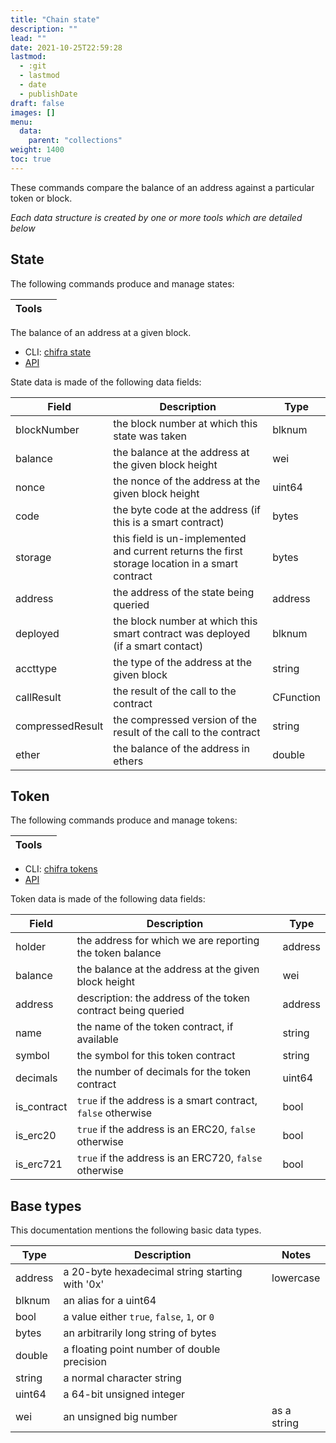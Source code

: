 ```yaml
---
title: "Chain state"
description: ""
lead: ""
date: 2021-10-25T22:59:28
lastmod:
  - :git
  - lastmod
  - date
  - publishDate
draft: false
images: []
menu:
  data:
    parent: "collections"
weight: 1400
toc: true
---
```


These commands compare the balance of an address against a particular token or block.

_Each data structure is created by one or more tools which are detailed below_

## State

The following commands produce and manage states:

| Tools |     |
| ----- | --- |

The balance of an address at a given block.

* CLI: [chifra state](/docs/chifra/chainstate/#chifra-state)
* [API](/api#operation/chainstate-state)

State data is made of the following data fields:

| Field            | Description                                                                                     | Type      |
| ---------------- | ----------------------------------------------------------------------------------------------- | --------- |
| blockNumber      | the block number at which this state was taken                                                  | blknum    |
| balance          | the balance at the address at the given block height                                            | wei       |
| nonce            | the nonce of the address at the given block height                                              | uint64    |
| code             | the byte code at the address (if this is a smart contract)                                      | bytes     |
| storage          | this field is un-implemented and current returns the first storage location in a smart contract | bytes     |
| address          | the address of the state being queried                                                          | address   |
| deployed         | the block number at which this smart contract was deployed (if a smart contact)                 | blknum    |
| accttype         | the type of the address at the given block                                                      | string    |
| callResult       | the result of the call to the contract                                                          | CFunction |
| compressedResult | the compressed version of the result of the call to the contract                                | string    |
| ether            | the balance of the address in ethers                                                            | double    |


## Token

The following commands produce and manage tokens:

| Tools |     |
| ----- | --- |

* CLI: [chifra tokens](/docs/chifra/chainstate/#chifra-tokens)
* [API](/api#operation/chainstate-tokens)

Token data is made of the following data fields:

| Field       | Description                                                  | Type    |
| ----------- | ------------------------------------------------------------ | ------- |
| holder      | the address for which we are reporting the token balance     | address |
| balance     | the balance at the address at the given block height         | wei     |
| address     | description: the address of the token contract being queried | address |
| name        | the name of the token contract, if available                 | string  |
| symbol      | the symbol for this token contract                           | string  |
| decimals    | the number of decimals for the token contract                | uint64  |
| is_contract | `true` if the address is a smart contract, `false` otherwise | bool    |
| is_erc20    | `true` if the address is an ERC20, `false` otherwise         | bool    |
| is_erc721   | `true` if the address is an ERC720, `false` otherwise        | bool    |


## Base types

This documentation mentions the following basic data types.

| Type      | Description                                     | Notes          |
| --------- | ----------------------------------------------- | -------------- |
| address   | a 20-byte hexadecimal string starting with '0x' | lowercase      |
| blknum    | an alias for a uint64                           |                |
| bool      | a value either `true`, `false`, `1`, or `0`     |                |
| bytes     | an arbitrarily long string of bytes             |                |
| double    | a floating point number of double precision     |                |
| string    | a normal character string                       |                |
| uint64    | a 64-bit unsigned integer                       |                |
| wei       | an unsigned big number                          | as a string    |
